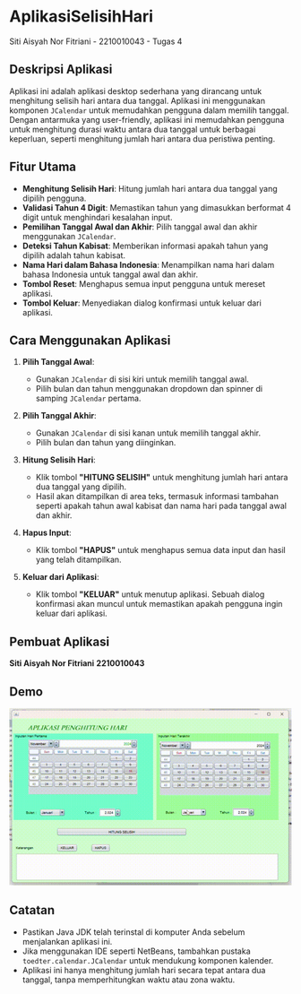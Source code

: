 # AplikasiSelisihHari
 Siti Aisyah Nor Fitriani - 2210010043 - Tugas 4

## Deskripsi Aplikasi
Aplikasi ini adalah aplikasi desktop sederhana yang dirancang untuk menghitung selisih hari antara dua tanggal. Aplikasi ini menggunakan komponen `JCalendar` untuk memudahkan pengguna dalam memilih tanggal. Dengan antarmuka yang user-friendly, aplikasi ini memudahkan pengguna untuk menghitung durasi waktu antara dua tanggal untuk berbagai keperluan, seperti menghitung jumlah hari antara dua peristiwa penting.

## Fitur Utama
- **Menghitung Selisih Hari**: Hitung jumlah hari antara dua tanggal yang dipilih pengguna.
- **Validasi Tahun 4 Digit**: Memastikan tahun yang dimasukkan berformat 4 digit untuk menghindari kesalahan input.
- **Pemilihan Tanggal Awal dan Akhir**: Pilih tanggal awal dan akhir menggunakan `JCalendar`.
- **Deteksi Tahun Kabisat**: Memberikan informasi apakah tahun yang dipilih adalah tahun kabisat.
- **Nama Hari dalam Bahasa Indonesia**: Menampilkan nama hari dalam bahasa Indonesia untuk tanggal awal dan akhir.
- **Tombol Reset**: Menghapus semua input pengguna untuk mereset aplikasi.
- **Tombol Keluar**: Menyediakan dialog konfirmasi untuk keluar dari aplikasi.

## Cara Menggunakan Aplikasi
1. **Pilih Tanggal Awal**:
   - Gunakan `JCalendar` di sisi kiri untuk memilih tanggal awal.
   - Pilih bulan dan tahun menggunakan dropdown dan spinner di samping `JCalendar` pertama.

2. **Pilih Tanggal Akhir**:
   - Gunakan `JCalendar` di sisi kanan untuk memilih tanggal akhir.
   - Pilih bulan dan tahun yang diinginkan.

3. **Hitung Selisih Hari**:
   - Klik tombol **"HITUNG SELISIH"** untuk menghitung jumlah hari antara dua tanggal yang dipilih.
   - Hasil akan ditampilkan di area teks, termasuk informasi tambahan seperti apakah tahun awal kabisat dan nama hari pada tanggal awal dan akhir.

4. **Hapus Input**:
   - Klik tombol **"HAPUS"** untuk menghapus semua data input dan hasil yang telah ditampilkan.

5. **Keluar dari Aplikasi**:
   - Klik tombol **"KELUAR"** untuk menutup aplikasi. Sebuah dialog konfirmasi akan muncul untuk memastikan apakah pengguna ingin keluar dari aplikasi.

## Pembuat Aplikasi
**Siti Aisyah Nor Fitriani**
**2210010043**

## Demo
![Demo Aplikasi](img/penghitungHariiii..gif)


## Catatan
- Pastikan Java JDK telah terinstal di komputer Anda sebelum menjalankan aplikasi ini.
- Jika menggunakan IDE seperti NetBeans, tambahkan pustaka `toedter.calendar.JCalendar` untuk mendukung komponen kalender.
- Aplikasi ini hanya menghitung jumlah hari secara tepat antara dua tanggal, tanpa memperhitungkan waktu atau zona waktu.

